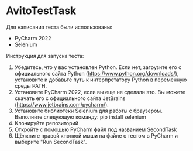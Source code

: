 # AvitoTestTask

Для написания теста были использованы: 
- PyCharm 2022
- Selenium


Инструкция для запуска теста: 
1. Убедитесь, что у вас установлен Python. Если нет, загрузите его с официального сайта Python (https://www.python.org/downloads/), установите и добавьте путь к интерпретатору Python в переменную среды PATH.
2. Установите PyCharm 2022, если вы еще не сделали это. Вы можете скачать его с официального сайта JetBrains (https://www.jetbrains.com/pycharm/).
3. Установите библиотеки Selenium для работы с браузером. Выполните следующую команду: pip install selenium
4. Клонируйте репозиторий
5. Откройте с помощью  PyCharm файл под названием SecondTask
6.  Щёлкните правой кнопкой мыши на файле с тестом в PyCharm и выберите "Run SecondTask".
